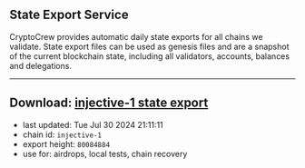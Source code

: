 ## State Export Service
CryptoCrew provides automatic daily state exports for all chains we validate. State export files can be used as genesis files and are a snapshot of the current blockchain state, including all validators, accounts, balances and delegations.

---
**Download: [injective-1 state export](https://dl-eu2.ccvalidators.com/SERVICE/injective/injective-1_export_80084884.json)**
---

- last updated: Tue Jul 30 2024 21:11:11
- chain id: `injective-1`
- export height: `80084884`
- use for: airdrops, local tests, chain recovery
